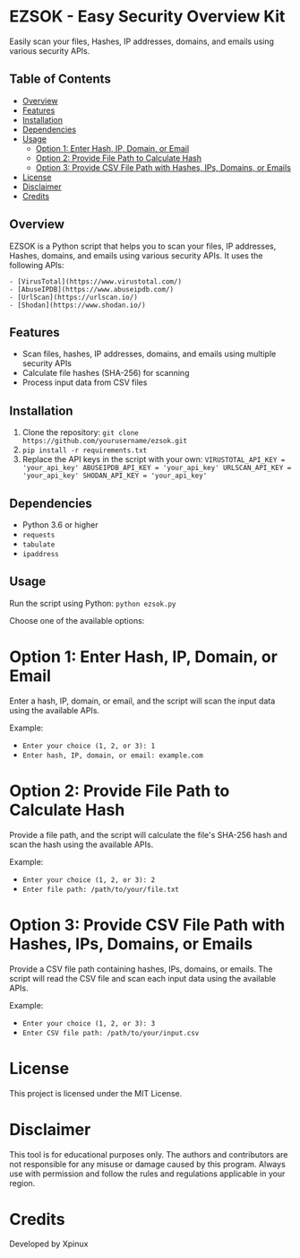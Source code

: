 # EZSOK - Easy Security Overview Kit

Easily scan your files, Hashes, IP addresses, domains, and emails using various security APIs.

## Table of Contents

- [Overview](#overview)
- [Features](#Features)
- [Installation](#installation)
- [Dependencies](#Dependencies)
- [Usage](#usage)
    - [Option 1: Enter Hash, IP, Domain, or Email](#option-1-enter-hash-ip-domain-or-email)
    - [Option 2: Provide File Path to Calculate Hash](#option-2-provide-file-path-to-calculate-hash)
    - [Option 3: Provide CSV File Path with Hashes, IPs, Domains, or Emails](#option-3-provide-csv-file-path-with-hashes-ips-domains-or-emails)
- [License](#License)
- [Disclaimer](#Disclaimer)
- [Credits](#credits)

## Overview

EZSOK is a Python script that helps you to scan your files, IP addresses, Hashes, domains, and emails using various security APIs. It uses the following APIs:

    - [VirusTotal](https://www.virustotal.com/)
    - [AbuseIPDB](https://www.abuseipdb.com/)
    - [UrlScan](https://urlscan.io/)
    - [Shodan](https://www.shodan.io/)

## Features

- Scan files, hashes, IP addresses, domains, and emails using multiple security APIs
- Calculate file hashes (SHA-256) for scanning
- Process input data from CSV files

## Installation

1. Clone the repository:
`git clone https://github.com/yourusername/ezsok.git`
2. `pip install -r requirements.txt`
3. Replace the API keys in the script with your own:
`VIRUSTOTAL_API_KEY = 'your_api_key'
ABUSEIPDB_API_KEY = 'your_api_key'
URLSCAN_API_KEY = 'your_api_key'
SHODAN_API_KEY = 'your_api_key'
`
## Dependencies

- Python 3.6 or higher
- `requests`
- `tabulate`
- `ipaddress`

## Usage
Run the script using Python:
`python ezsok.py`

Choose one of the available options:

# Option 1: Enter Hash, IP, Domain, or Email
Enter a hash, IP, domain, or email, and the script will scan the input data using the available APIs.

Example:
- `Enter your choice (1, 2, or 3): 1`
- `Enter hash, IP, domain, or email: example.com`

# Option 2: Provide File Path to Calculate Hash
Provide a file path, and the script will calculate the file's SHA-256 hash and scan the hash using the available APIs.

Example:
- `Enter your choice (1, 2, or 3): 2`
- `Enter file path: /path/to/your/file.txt`

# Option 3: Provide CSV File Path with Hashes, IPs, Domains, or Emails
Provide a CSV file path containing hashes, IPs, domains, or emails. The script will read the CSV file and scan each input data using the available APIs.

Example:
- `Enter your choice (1, 2, or 3): 3`
- `Enter CSV file path: /path/to/your/input.csv`

# License

This project is licensed under the MIT License.

# Disclaimer

This tool is for educational purposes only. The authors and contributors are not responsible for any misuse or damage caused by this program. Always use with permission and follow the rules and regulations applicable in your region.

# Credits
Developed by Xpinux
